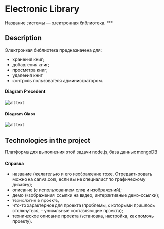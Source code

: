 
# Electronic Library #

Название системы — электронная библиотека.
***  <!-- !!!! убрать -->

## Description ##

Электронная библиотека предназначена для:

* хранения книг;
* добавления книг;
* просмотра книг;
* удаления книг
* контроль пользователя администратором.

#### Diagram Precedent ####

<!--![alt text](./source/Precedent.drawio.png "This is diagramm class")-->
![alt text](https://github.com/MrGrRabbit/library/blob/main/source/Precedent.drawio.png "This is diagramm class")

#### Diagram Class ####
<!--![alt text](./source/Class.drawio.png) -->
![alt text](https://github.com/MrGrRabbit/library/blob/main/source/Class.drawio.png "This is diagramm class")

## Technologies in the project ##

Платформа для выполнения этой задачи node.js, база данных mongoDB

#### Справка ####

* название (желательно и его изображение тоже. Отредактировать можно на canva.com, если вы не специалист по графическому дизайну);
* описание (с использованием слов и изображений);
* демо (изображения, ссылки на видео, интерактивные демо-ссылки);
* технологии в проекте;
* что-то характерное для проекта (проблемы, с которыми пришлось столкнуться, -  уникальные составляющие проекта);
* техническое описание проекта (установка, настройка, как помочь проекту).